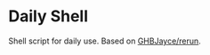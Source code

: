 
# Daily Shell

Shell script for daily use. Based on [GHBJayce/rerun](https://github.com/GHBJayce/rerun).